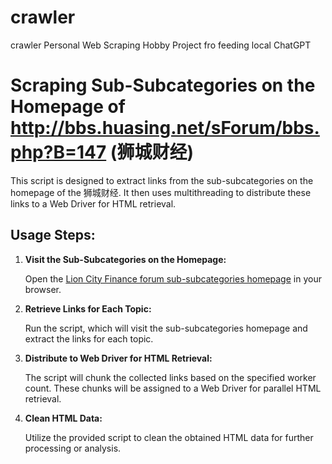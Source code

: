 # crawler
crawler
Personal Web Scraping Hobby Project fro feeding local ChatGPT


# Scraping Sub-Subcategories on the Homepage of http://bbs.huasing.net/sForum/bbs.php?B=147 (狮城财经)

This script is designed to extract links from the sub-subcategories on the homepage of the 狮城财经. It then uses multithreading to distribute these links to a Web Driver for HTML retrieval.

## Usage Steps:

1. **Visit the Sub-Subcategories on the Homepage:**

   Open the [Lion City Finance forum sub-subcategories homepage](http://bbs.huasing.net/sForum/bbs.php?B=147) in your browser.

2. **Retrieve Links for Each Topic:**

   Run the script, which will visit the sub-subcategories homepage and extract the links for each topic.

3. **Distribute to Web Driver for HTML Retrieval:**

   The script will chunk the collected links based on the specified worker count. These chunks will be assigned to a Web Driver for parallel HTML retrieval.

4. **Clean HTML Data:**

   Utilize the provided script to clean the obtained HTML data for further processing or analysis.
